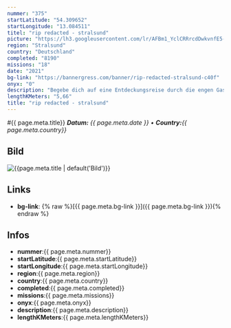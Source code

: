 ```yaml
---
nummer: "375"
startLatitude: "54.309652"
startLongitude: "13.084511"
titel: "rip redacted - stralsund"
picture: "https://lh3.googleusercontent.com/lr/AFBm1_YclCRRrcdDwkvnfE5-5w9TR-0nrT_FVMJOQ-DRdtUErqqIGjexH3j85YNXDjQMijG5tZrcpVPT1-yOaoNAjreN-a67Y9mwTgQrs1FJSjrkSswrKlcxgLvH2N8M8k0dE29lOUWFEqF1yNsf888xJqbWxeY5qpPYfcuXcnap-AqYxk0dRKAEpCQp0IFNp2rKFtmT8OYuUOBVlSZiRN2mPZM_HBEobxGKiil7plUHp67egtqtpNIDzn5URDI2b5hVR4l9XrJq7ZITNbQzUqLUXfbHXc3hLKg4_0fQ0HIlWUWOCxfede-lq1k-wJAZg8YsHoMTFziPrWWh0q9JB7sz-lwzQcLlXSxLaDvr-1G_UjBlmFqJZEW4uQN9zqVBvYq6j-Tyf1GmJCWEXq6y3pjT1zwGG8xkyy6XyS2QHhfBegGHOsifY5rTF1trOZ6E3PFsz3PIXQmNaLKbySI3-TZJ3aYbLDswCetbjQu4-zyg0rWY_WSqvAyO8grCoQoqsOCV8EudrNIVRXhNCvFGxACHVPmRmzAnCGCu-T_jhc4Yh0_Oq-9uasF_fP53-5yr5QH6IJCyKbu-Z2Mzy3Dm31phfWZcYiD6TIKwmeZzNghBgfhH-bujHOtTQrayraEHEgccsz9aQE41bSqJXvWfAVj1gXVzslMX-hnd9zRY4asMTpW3rBHsXOIAAkhWd7inwWw6DhR88hsCpcL8-8p_OhrESoKvf8IfqumWFL9tE89XOhFKAxCm6hLH_AY8CoUs7pAMR5HCrhlSSh351ufQCfwv1ei2arRKhwAJKrVrhu7GEFrXvSeW3DXX_gyDG7dhMak5wA5lw1qsR7MbkU0cyvFXMivbpoRn4muSiCSa"
region: "Stralsund"
country: "Deutschland"
completed: "8190"
missions: "18"
date: "2021"
bg-link: "https://bannergress.com/banner/rip-redacted-stralsund-c40f"
onyx: "0"
description: "Begebe dich auf eine Entdeckungsreise durch die engen Gassen der Stralsunder Altstadt. Sie wurde 2002 in  die UNESCO-Welterbe­liste aufgenommen."
lengthKMeters: "5,66"
title: "rip redacted - stralsund"
---
```


#{{ page.meta.title}}
_**Datum:** {{ page.meta.date }} • **Country:**{{ page.meta.country}}_

## Bild
![{{page.meta.title | default('Bild')}}]({{page.meta.picture}})

## Links
- **bg-link**: {% raw %}[{{ page.meta.bg-link }}]({{ page.meta.bg-link }}){% endraw %}

## Infos
- **nummer**:{{ page.meta.nummer}}
- **startLatitude**:{{ page.meta.startLatitude}}
- **startLongitude**:{{ page.meta.startLongitude}}
- **region**:{{ page.meta.region}}
- **country**:{{ page.meta.country}}
- **completed**:{{ page.meta.completed}}
- **missions**:{{ page.meta.missions}}
- **onyx**:{{ page.meta.onyx}}
- **description**:{{ page.meta.description}}
- **lengthKMeters**:{{ page.meta.lengthKMeters}}

